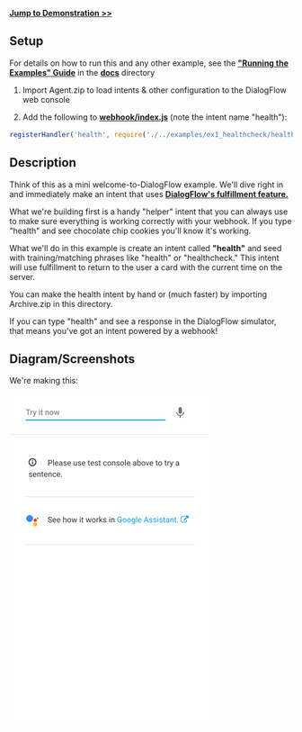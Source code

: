**[Jump to Demonstration >>](#Diagram/Screenshots)**

## Setup

For details on how to run this and any other example, see the **["Running the Examples" Guide](./../../docs/running_the_examples.md)** in the **[docs](./../../docs/README.md)** directory

1) Import Agent.zip to load intents & other configuration to the DialogFlow web console

2) Add the following to **[webhook/index.js](./../../webhook/index.js)** (note the intent name "health"):


```js
registerHandler('health', require('./../examples/ex1_healthcheck/health.intent.js'));
```

## Description

Think of this as a mini welcome-to-DialogFlow example. We'll dive right in and immediately make an intent that uses **[DialogFlow's fulfillment feature.](https://cloud.google.com/dialogflow/docs/fulfillment-overview)** 

What we're building first is a handy "helper" intent that you can always use to make sure everything is working correctly with your webhook. If you type "health" and see chocolate chip cookies you'll know it's working.

What we'll do in this example is create an intent called **"health"** and seed with training/matching phrases like "health" or "healthcheck." This intent will use fulfillment to return to the user a card with the current time on the server.

You can make the health intent by hand or (much faster) by importing Archive.zip in this directory.

If you can type "health" and see a response in the DialogFlow simulator, that means you've got an intent powered by a webhook!

## Diagram/Screenshots

We're making this:

![demo](./../../assets/examples/healthcheck.gif)